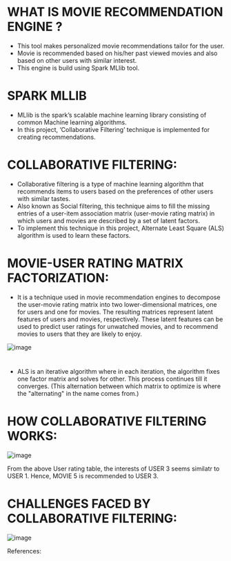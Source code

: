 # WHAT IS MOVIE RECOMMENDATION ENGINE ?
* This tool makes personalized movie recommendations tailor for the user.
* Movie is recommended based on his/her past viewed movies and also based on other users with similar interest.
* This engine is build using Spark MLlib tool.

# SPARK MLLIB
* MLlib is the spark’s scalable machine learning library consisting of common Machine learning algorithms.
* In this project, ‘Collaborative Filtering’ technique is implemented for creating recommendations.

# COLLABORATIVE FILTERING:
* Collaborative filtering is a type of machine learning algorithm that recommends items to users based on the preferences of other users with similar tastes.
* Also known as Social filtering, this technique aims to fill the missing entries of a user-item association matrix (user-movie rating matrix) in which users and movies are described by a set of latent factors.
* To implement this technique in this project, Alternate Least Square (ALS) algorithm is used to learn these factors.

# MOVIE-USER RATING MATRIX FACTORIZATION:
* It is a technique used in movie recommendation engines to decompose the user-movie rating matrix into two lower-dimensional matrices, one for users and one for movies. The resulting matrices represent latent features of users and movies, respectively. These latent features can be used to predict user ratings for unwatched movies, and to recommend movies to users that they are likely to enjoy.

![image](https://github.com/ramgopalputta/Movie_Recommendation_engine_using_Spark_MLlib/assets/114395443/6ec6283c-dd87-449e-a6d9-82c048a84ee7)


# 
* ALS is an iterative algorithm where in each iteration, the algorithm fixes one factor matrix and solves for other. This process continues till it converges.
(This alternation between which matrix to optimize is where the "alternating" in the name comes from.)

# HOW COLLABORATIVE FILTERING WORKS:

![image](https://user-images.githubusercontent.com/114395443/227746181-a48801aa-20e8-4fd9-bd08-959d7bb44079.png)

From the above User rating table, the interests of USER 3 seems similatr to USER 1. Hence, MOVIE 5 is recommended to USER 3.

# CHALLENGES FACED BY COLLABORATIVE FILTERING:

![image](https://user-images.githubusercontent.com/114395443/227746278-fa8d539a-f08c-4b1e-a718-146d98f1659e.png)


References:

